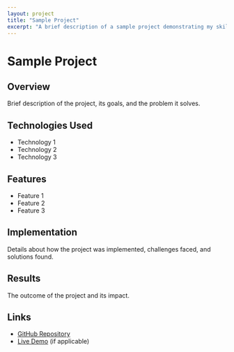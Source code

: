 ```yaml
---
layout: project
title: "Sample Project"
excerpt: "A brief description of a sample project demonstrating my skills and expertise."
---
```


# Sample Project

## Overview
Brief description of the project, its goals, and the problem it solves.

## Technologies Used
- Technology 1
- Technology 2
- Technology 3

## Features
- Feature 1
- Feature 2
- Feature 3

## Implementation
Details about how the project was implemented, challenges faced, and solutions found.

## Results
The outcome of the project and its impact.

## Links
- [GitHub Repository](#)
- [Live Demo](#) (if applicable)